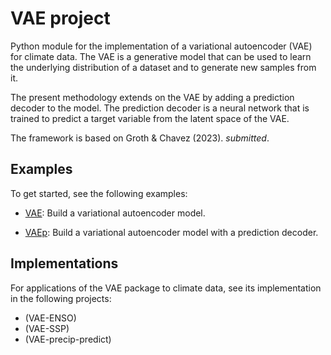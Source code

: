 # VAE project

Python module for the implementation of a variational autoencoder (VAE) for climate data. The VAE is a generative model that can be used to learn the underlying distribution of a dataset and to generate new samples from it.

The present methodology extends on the VAE by adding a prediction decoder to the model. The prediction decoder is a
neural network that is trained to predict a target variable from the latent space of the VAE.

The framework is based on Groth & Chavez (2023). _submitted_.

## Examples

To get started, see the following examples:

- [VAE](example_VAE.md): Build a variational autoencoder model.

- [VAEp](example_VAEp.md): Build a variational autoencoder model with a prediction decoder.

## Implementations

For applications of the VAE package to climate data, see its implementation in the following projects:

- (VAE-ENSO)
- (VAE-SSP)
- (VAE-precip-predict)